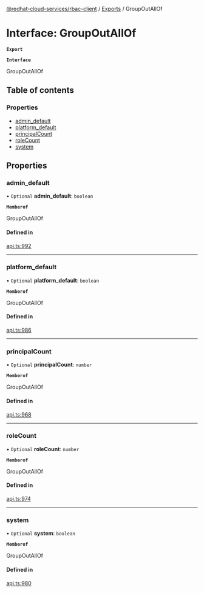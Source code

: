 [@redhat-cloud-services/rbac-client](../README.md) / [Exports](../modules.md) / GroupOutAllOf

# Interface: GroupOutAllOf

**`Export`**

**`Interface`**

GroupOutAllOf

## Table of contents

### Properties

- [admin\_default](GroupOutAllOf.md#admin_default)
- [platform\_default](GroupOutAllOf.md#platform_default)
- [principalCount](GroupOutAllOf.md#principalcount)
- [roleCount](GroupOutAllOf.md#rolecount)
- [system](GroupOutAllOf.md#system)

## Properties

### admin\_default

• `Optional` **admin\_default**: `boolean`

**`Memberof`**

GroupOutAllOf

#### Defined in

[api.ts:992](https://github.com/mkholjuraev/javascript-clients/blob/master/packages/rbac/api.ts#L992)

___

### platform\_default

• `Optional` **platform\_default**: `boolean`

**`Memberof`**

GroupOutAllOf

#### Defined in

[api.ts:986](https://github.com/mkholjuraev/javascript-clients/blob/master/packages/rbac/api.ts#L986)

___

### principalCount

• `Optional` **principalCount**: `number`

**`Memberof`**

GroupOutAllOf

#### Defined in

[api.ts:968](https://github.com/mkholjuraev/javascript-clients/blob/master/packages/rbac/api.ts#L968)

___

### roleCount

• `Optional` **roleCount**: `number`

**`Memberof`**

GroupOutAllOf

#### Defined in

[api.ts:974](https://github.com/mkholjuraev/javascript-clients/blob/master/packages/rbac/api.ts#L974)

___

### system

• `Optional` **system**: `boolean`

**`Memberof`**

GroupOutAllOf

#### Defined in

[api.ts:980](https://github.com/mkholjuraev/javascript-clients/blob/master/packages/rbac/api.ts#L980)
